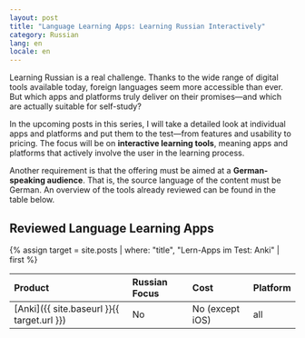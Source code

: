 ```yaml
---
layout: post
title: "Language Learning Apps: Learning Russian Interactively"
category: Russian
lang: en
locale: en
---
```


Learning Russian is a real challenge. Thanks to the wide range of digital tools available today, foreign languages seem more accessible than ever. But which apps and platforms truly deliver on their promises—and which are actually suitable for self-study?

In the upcoming posts in this series, I will take a detailed look at individual apps and platforms and put them to the test—from features and usability to pricing. The focus will be on **interactive learning tools**, meaning apps and platforms that actively involve the user in the learning process.

Another requirement is that the offering must be aimed at a **German-speaking audience**. That is, the source language of the content must be German. An overview of the tools already reviewed can be found in the table below.

## Reviewed Language Learning Apps

{% assign target = site.posts | where: "title", "Lern-Apps im Test: Anki" | first %}

| Product                                    | Russian Focus | Cost            | Platform |
| :----------------------------------------- | :------------ | :-------------- | :------- |
| [Anki]({{ site.baseurl }}{{ target.url }}) | No            | No (except iOS) | all      |
